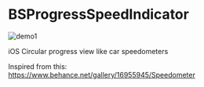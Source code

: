 BSProgressSpeedIndicator
========================

![demo1](https://raw.github.com/shtefane/BSProgressSpeedIndicator/master/Screen/demo1.png)

iOS
Circular progress view like car speedometers

Inspired from this: https://www.behance.net/gallery/16955945/Speedometer

